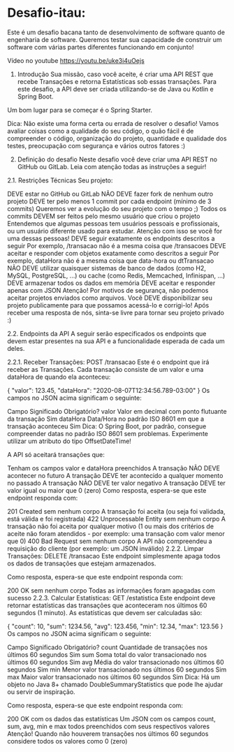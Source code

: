 ﻿# Desafio-itau:

Este é um desafio bacana tanto de desenvolvimento de software quanto de engenharia de software. Queremos testar sua capacidade de construir um software com várias partes diferentes funcionando em conjunto!

Vídeo no youtube https://youtu.be/uke3i4uOejs

1. Introdução
Sua missão, caso você aceite, é criar uma API REST que recebe Transações e retorna Estatísticas sob essas transações. Para este desafio, a API deve ser criada utilizando-se de Java ou Kotlin e Spring Boot.

Um bom lugar para se começar é o Spring Starter.

Dica: Não existe uma forma certa ou errada de resolver o desafio! Vamos avaliar coisas como a qualidade do seu código, o quão fácil é de compreender o código, organização do projeto, quantidade e qualidade dos testes, preocupação com segurança e vários outros fatores :)

2. Definição do desafio
Neste desafio você deve criar uma API REST no GitHub ou GitLab. Leia com atenção todas as instruções a seguir!

2.1. Restrições Técnicas
Seu projeto:

DEVE estar no GitHub ou GitLab
NÃO DEVE fazer fork de nenhum outro projeto
DEVE ter pelo menos 1 commit por cada endpoint (mínimo de 3 commits)
Queremos ver a evolução do seu projeto com o tempo ;)
Todos os commits DEVEM ser feitos pelo mesmo usuário que criou o projeto
Entendemos que algumas pessoas tem usuários pessoais e profissionais, ou um usuário diferente usado para estudar. Atenção com isso se você for uma dessas pessoas!
DEVE seguir exatamente os endpoints descritos a seguir
Por exemplo, /transacao não é a mesma coisa que /transacoes
DEVE aceitar e responder com objetos exatamente como descritos a seguir
Por exemplo, dataHora não é a mesma coisa que data-hora ou dtTransacao
NÃO DEVE utilizar quaisquer sistemas de banco de dados (como H2, MySQL, PostgreSQL, ...) ou cache (como Redis, Memcached, Infinispan, ...)
DEVE armazenar todos os dados em memória
DEVE aceitar e responder apenas com JSON
Atenção! Por motivos de segurança, não podemos aceitar projetos enviados como arquivos. Você DEVE disponibilizar seu projeto publicamente para que possamos acessá-lo e corrigi-lo! Após receber uma resposta de nós, sinta-se livre para tornar seu projeto privado :)

2.2. Endpoints da API
A seguir serão especificados os endpoints que devem estar presentes na sua API e a funcionalidade esperada de cada um deles.

2.2.1. Receber Transações: POST /transacao
Este é o endpoint que irá receber as Transações. Cada transação consiste de um valor e uma dataHora de quando ela aconteceu:

{
    "valor": 123.45,
    "dataHora": "2020-08-07T12:34:56.789-03:00"
}
Os campos no JSON acima significam o seguinte:

Campo	Significado	Obrigatório?
valor	Valor em decimal com ponto flutuante da transação	Sim
dataHora	Data/Hora no padrão ISO 8601 em que a transação aconteceu	Sim
Dica: O Spring Boot, por padrão, consegue compreender datas no padrão ISO 8601 sem problemas. Experimente utilizar um atributo do tipo OffsetDateTime!

A API só aceitará transações que:

Tenham os campos valor e dataHora preenchidos
A transação NÃO DEVE acontecer no futuro
A transação DEVE ter acontecido a qualquer momento no passado
A transação NÃO DEVE ter valor negativo
A transação DEVE ter valor igual ou maior que 0 (zero)
Como resposta, espera-se que este endpoint responda com:

201 Created sem nenhum corpo
A transação foi aceita (ou seja foi validada, está válida e foi registrada)
422 Unprocessable Entity sem nenhum corpo
A transação não foi aceita por qualquer motivo (1 ou mais dos critérios de aceite não foram atendidos - por exemplo: uma transação com valor menor que 0)
400 Bad Request sem nenhum corpo
A API não compreendeu a requisição do cliente (por exemplo: um JSON inválido)
2.2.2. Limpar Transações: DELETE /transacao
Este endpoint simplesmente apaga todos os dados de transações que estejam armazenados.

Como resposta, espera-se que este endpoint responda com:

200 OK sem nenhum corpo
Todas as informações foram apagadas com sucesso
2.2.3. Calcular Estatísticas: GET /estatistica
Este endpoint deve retornar estatísticas das transações que aconteceram nos últimos 60 segundos (1 minuto). As estatísticas que devem ser calculadas são:

{
    "count": 10,
    "sum": 1234.56,
    "avg": 123.456,
    "min": 12.34,
    "max": 123.56
}
Os campos no JSON acima significam o seguinte:

Campo	Significado	Obrigatório?
count	Quantidade de transações nos últimos 60 segundos	Sim
sum	Soma total do valor transacionado nos últimos 60 segundos	Sim
avg	Média do valor transacionado nos últimos 60 segundos	Sim
min	Menor valor transacionado nos últimos 60 segundos	Sim
max	Maior valor transacionado nos últimos 60 segundos	Sim
Dica: Há um objeto no Java 8+ chamado DoubleSummaryStatistics que pode lhe ajudar ou servir de inspiração.

Como resposta, espera-se que este endpoint responda com:

200 OK com os dados das estatísticas
Um JSON com os campos count, sum, avg, min e max todos preenchidos com seus respectivos valores
Atenção! Quando não houverem transações nos últimos 60 segundos considere todos os valores como 0 (zero)
